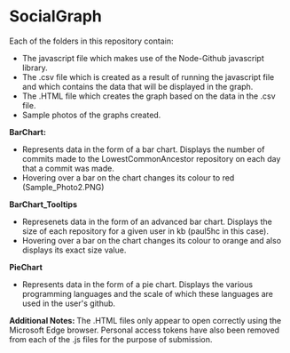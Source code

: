 # SocialGraph

Each of the folders in this repository contain:
- The javascript file which makes use of the Node-Github javascript library.
- The .csv file which is created as a result of running the javascript file and which contains the data that will be displayed in the graph.
- The .HTML file which creates the graph based on the data in the .csv file.
- Sample photos of the graphs created.

<b> BarChart: </b>
- Represents data in the form of a bar chart. Displays the number of commits made to the LowestCommonAncestor repository 
   on each day that a commit was made.
- Hovering over a bar on the chart changes its colour to red (Sample_Photo2.PNG)

<b> BarChart_Tooltips </b>
- Represenets data in the form of an advanced bar chart. Displays the size of each repository for a given 
   user in kb (paul5hc in this case).
- Hovering over a bar on the chart changes its colour to orange and also displays its exact size value.   

<b> PieChart </b>
- Represents data in the form of a pie chart. Displays the various programming languages and the scale of which these languages are 
   used in the user's github.

<b> Additional Notes: </b>
The .HTML files only appear to open correctly using the Microsoft Edge browser.
Personal access tokens have also been removed from each of the .js files for the purpose of submission.
